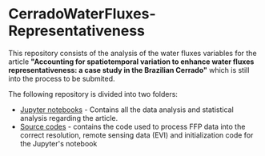 # CerradoWaterFluxes-Representativeness

This repository consists of the analysis of the water fluxes variables for the article **"Accounting for spatiotemporal variation to enhance water fluxes representativeness: a case study in the Brazilian Cerrado"** which is still into the process to be submited.

The following repository is divided into two folders:

- [Jupyter notebooks](https://github.com/alexnaoki/CerradoWaterFluxes-Representativeness/tree/main/notebooks) - Contains all the data analysis and statistical analysis regarding the article.
- [Source codes](https://github.com/alexnaoki/CerradoWaterFluxes-Representativeness/tree/main/src) - contains the code used to process FFP data into the correct resolution, remote sensing data (EVI) and initialization code for the Jupyter's notebook



